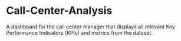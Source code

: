 # Call-Center-Analysis
A dashboard for the call center manager that displays all relevant Key Performance Indicators (KPIs) and metrics from the dataset.
